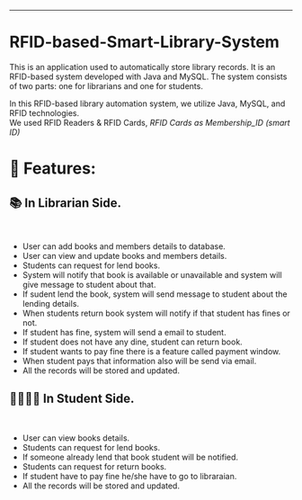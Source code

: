 ---
# RFID-based-Smart-Library-System
This is an application used to automatically store library records. It is an RFID-based system developed with Java and MySQL. The system consists of two parts: one for librarians and one for students.
<br>

In this RFID-based library automation system, we utilize Java, MySQL, and RFID technologies.<br> 
We used RFID Readers & RFID Cards, *RFID Cards as Membership_ID (smart ID)* <br>


# 🧐 Features:
 
<h2>📚 In Librarian Side.</h2><br>  

* User can add books and members details to database.
* User can view and update books and members details.
* Students can request for lend books.
* System will notify that book is available or unavailable and system will give message to student about that.
* If sudent lend the book, system will send message to student about the lending details.
* When students return book system will notify if that student has fines or not.
* If student has fine, system will send a email to student.
* If student does not have any dine, student can return book.
* If student wants to pay fine there is a feature called payment window.
* When student pays that information also will be send via email.
* All the records will be stored and updated.
  
<h2>👩‍🏫👨‍🏫 In Student Side.</h2><br>

* User can view books details.
* Students can request for lend books.
* If someone already lend that book student will be notified.
* Students can request for return books.
* If student have to pay fine he/she have to go to libraraian.
* All the records will be stored and updated.
